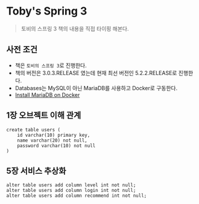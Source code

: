 # Toby's Spring 3
> 토비의 스프링 3 책의 내용을 직접 타이핑 해본다.

## 사전 조건
- 책은 `토비의 스프링 3`로 진행한다.
- 책의 버전은 3.0.3.RELEASE 였는데 현재 최선 버전인 5.2.2.RELEASE로 진행한다.
- Databases는 MySQL이 아닌 MariaDB를 사용하고 Docker로 구동한다.
- [Install MariaDB on Docker](docs/install-mariadb-on-docker.md)

## 1장 오브젝트 이해 관계
```
create table users (
    id varchar(10) primary key,
    name varchar(20) not null,
    password varchar(10) not null
)
```

## 5장 서비스 추상화
```
alter table users add column level int not null;
alter table users add column login int not null;
alter table users add column recommend int not null;
```